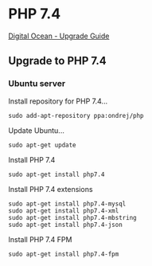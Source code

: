# PHP 7.4

[Digital Ocean - Upgrade Guide](https://www.digitalocean.com/community/tutorials/how-to-upgrade-to-php-7-on-ubuntu-14-04)

## Upgrade to PHP 7.4

### Ubuntu server
Install repository for PHP 7.4...
```
sudo add-apt-repository ppa:ondrej/php
```
Update Ubuntu...
```
sudo apt-get update
```
Install PHP 7.4
```
sudo apt-get install php7.4
```
Install PHP 7.4 extensions
```
sudo apt-get install php7.4-mysql
sudo apt-get install php7.4-xml
sudo apt-get install php7.4-mbstring
sudo apt-get install php7.4-json
```
Install PHP 7.4 FPM
```
sudo apt-get install php7.4-fpm
```
